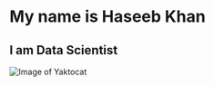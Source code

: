 # My name is Haseeb Khan
## I am Data Scientist
![Image of Yaktocat](https://octodex.github.com/images/yaktocat.png)
